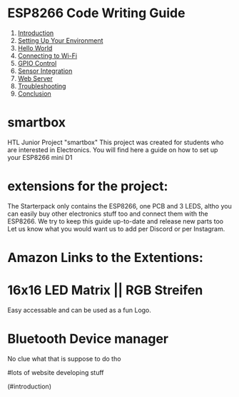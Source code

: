 # ESP8266 Code Writing Guide

1. [Introduction](#introduction)
2. [Setting Up Your Environment](#setup)
3. [Hello World](#hello-world)
4. [Connecting to Wi-Fi](#wifi-connection)
5. [GPIO Control](#gpio-control)
6. [Sensor Integration](#sensor-integration)
7. [Web Server](#web-server)
8. [Troubleshooting](#troubleshooting)
9. [Conclusion](#conclusion)


# smartbox
HTL Junior Project "smartbox" 
This project was created for students who are interested in Electronics. You will find here a guide on how to set up your ESP8266 mini D1

# extensions for the project: 

The Starterpack only contains the ESP8266, one PCB and 3 LEDS, altho you can easily buy other electronics stuff too and connect them with the ESP8266. We try to keep this guide up-to-date and release new parts too
Let us know what you would want us to add per Discord or per Instagram. 

# Amazon Links to the Extentions: 


# 16x16 LED Matrix || RGB Streifen 
Easy accessable and can be used as a fun Logo. 

# Bluetooth Device manager
No clue what that is suppose to do tho 

#lots of website developing stuff


(#introduction)
